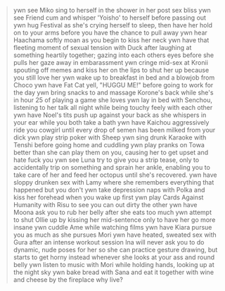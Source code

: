 >ywn see Miko sing to herself in the shower in her post sex bliss
>ywn see Friend cum and whisper 'Yoisho' to herself before passing out
>ywn hug Festival as she's crying herself to sleep, then have her hold on to your arms before you have the chance to pull away
>ywn hear Haachama softly moan as you begin to kiss her neck
>ywn have that fleeting moment of sexual tension with Duck after laughing at something heartily together; gazing into each others eyes before she pulls her gaze away in embarassment 
>ywn cringe mid-sex at Kronii spouting off memes and kiss her on the lips to shut her up because you still love her
>ywn wake up to breakfast in bed and a blowjob from Choco
>ywn have Fat Cat yell, "HUGGU ME!" before going to work for the day
>ywn bring snacks to and massage Korone's back while she's in hour 25 of playing a game she loves 
>ywn lay in bed with Senchou, listening to her talk all night while being touchy feely with each other
>ywn have Noel's tits push up against your back as she whispers in your ear while you both take a bath
>ywn have Kaichou aggressively ride you cowgirl until every drop of semen has been milked from your dick
>ywn play strip poker with Sheep
>ywn sing drunk Karaoke with Tenshi before going home and cuddling
>ywn play pranks on Towa better than she can play them on you, causing her to get upset and hate fuck you
>ywn see Luna try to give you a strip tease, only to accidentally trip on something and sprain her ankle, enabling you to take care of her and feed her octopus until she's recovered.
>ywn have sloppy drunken sex with Lamy where she remembers everything that happened but you don't
>ywn take depression naps with Polka and kiss her forehead when you wake up first
>ywn play Cards Against Humanity with Risu to see you can out dirty the other
>ywn have Moona ask you to rub her belly after she eats too much
>ywn attempt to shut Ollie up by kissing her mid-sentence only to have her go more insane
>ywn cuddle Ame while watching films
>ywn have Kiara pursue you as much as she pursues Mori
>ywn have heated, sweated sex with Gura after an intense workout session
>Ina will never ask you to do dynamic, nude poses for her so she can practice gesture drawing, but starts to get horny instead whenever she looks at your ass and round belly
>ywn listen to music with Mori while holding hands, looking up at the night sky
>ywn bake bread with Sana and eat it together with wine and cheese by the fireplace
why live?